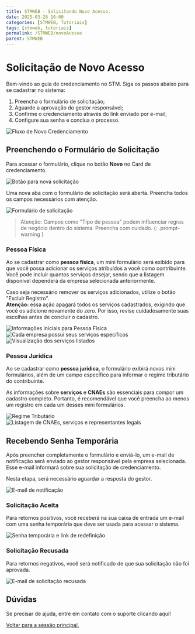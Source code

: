 ```yaml
---
title: STMWEB - Solicitando Novo Acesso.
date: 2025-03-26 16:00
categories: [STMWEB, Tutoriais]
tags: [stmweb, tutoriais]
permalink: /STMWEB/novoAcesso
parent: STMWEB
---
```


# Solicitação de Novo Acesso
Bem-vindo ao guia de credenciamento no STM. Siga os passos abaixo para se cadastrar no sistema:

1. Preencha o formulário de solicitação;
2. Aguarde a aprovação do gestor responsável;
3. Confirme o credenciamento através do link enviado por e-mail;
4. Configure sua senha e conclua o processo.

![Fluxo de Novo Credenciamento](/assets/img/stm/novo-acesso/new-credenciamento1.png)

## Preenchendo o Formulário de Solicitação
Para acessar o formulário, clique no botão **Novo** no Card de credenciamento.

![Botão para nova solicitação](/assets/img/stm/novo-acesso/new-credenciamento2.jpeg)

Uma nova aba com o formulário de solicitação será aberta. Preencha todos os campos necessários com atenção.

![Formulário de solicitação](/assets/img/stm/novo-acesso/new-credenciamento3.jpeg)

> Atenção: Campos como "Tipo de pessoa" podem influenciar regras de negócio dentro do sistema. Preencha com cuidado.
{: .prompt-warning }

### Pessoa Física
Ao se cadastrar como **pessoa física**, um mini formulário será exibido para que você possa adicionar os serviços atribuídos a você como contribuinte. Você pode incluir quantos serviços desejar, sendo que a listagem disponível dependerá da empresa selecionada anteriormente.

Caso seja necessário remover os serviços adicionados, utilize o botão "Excluir Registro".  
**Atenção:** essa ação apagará todos os serviços cadastrados, exigindo que você os adicione novamente do zero. Por isso, revise cuidadosamente suas escolhas antes de concluir o cadastro.

![Informações iniciais para Pessoa Física](/assets/img/stm/novo-acesso/new-credenciamento4.jpeg)
![Cada empresa possui seus serviços específicos](/assets/img/stm/novo-acesso/new-credenciamento5.jpeg)
![Visualização dos serviços listados](/assets/img/stm/novo-acesso/new-credenciamento6.jpeg)

### Pessoa Jurídica
Ao se cadastrar como **pessoa jurídica**, o formulário exibirá novos mini formulários, além de um campo específico para informar o regime tributário do contribuinte.

As informações sobre **serviços** e **CNAEs** são essenciais para compor um cadastro completo. Portanto, é recomendável que você preencha ao menos um registro em cada um desses mini formulários.

![Regime Tributário](/assets/img/stm/novo-acesso/new-credenciamento7.jpeg)
![Listagem de CNAEs, serviços e representantes legais](/assets/img/stm/novo-acesso/new-credenciamento8.jpeg)

## Recebendo Senha Temporária
Após preencher completamente o formulário e enviá-lo, um e-mail de notificação será enviado ao gestor responsável pela empresa selecionada. Esse e-mail informará sobre sua solicitação de credenciamento.

Nesta etapa, será necessário aguardar a resposta do gestor.

![E-mail de notificação](/assets/img/stm/novo-acesso/new-credenciamento9.jpeg)

### Solicitação Aceita
Para retornos positivos, você receberá na sua caixa de entrada um e-mail com uma senha temporária que deve ser usada para acessar o sistema.

![Senha temporária e link de redefinição](/assets/img/stm/novo-acesso/new-credenciamento10.jpeg)

### Solicitação Recusada
Para retornos negativos, você será notificado de que sua solicitação não foi aprovada.

![E-mail de solicitação recusada](/assets/img/stm/novo-acesso/new-credenciamento11.png)

## Dúvidas
Se precisar de ajuda, entre em contato com o suporte clicando <a src="https://api.whatsapp.com/send?phone=5586981417162&text=Ol%C3%A1%20%5BNome%20e%20Munic%C3%ADpio%5D,%20preciso%20de%20ajuda%20com%20%5Bdescri%C3%A7%C3%A3o%20breve%20do%20problema%5D.%20Voc%C3%AAs%20poderiam%20me%20orientar%20sobre%20como%20resolver%20ou%20indicar%20o%20setor%20respons%C3%A1vel?%20Agrade%C3%A7o%20desde%20j%C3%A1%20pela%20aten%C3%A7%C3%A3o!" target="_blank">aqui!</a>

[Voltar para a sessão principal.](/STMWEB)
